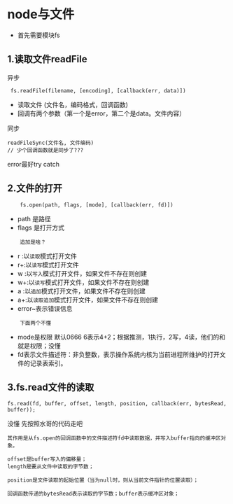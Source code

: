 # node与文件
* 首先需要模块fs

## 1.读取文件readFile
异步
```node
 fs.readFile(filename, [encoding], [callback(err, data)])
 ```

*   读取文件 (文件名，编码格式，回调函数)     
*   回调有两个参数（第一个是error，第二个是data。文件内容）

同步
```
readFileSync(文件名, 文件编码)
// 少个回调函数就是同步了???
```

error最好try catch
## 2.文件的打开
```
    fs.open(path, flags, [mode], [callback(err, fd)])
```
* path 是路径 
* flags 是打开方式
```
    追加是啥？
```

* r :以`读取`模式打开文件
* r+:以`读写`模式打开文件
* w :以`写入`模式打开文件，如果文件不存在则创建
* w+:以`读写`模式打开文件，如果文件不存在则创建
* a :以`追加`模式打开文件，如果文件不存在则创建
* a+:以`读取追加`模式打开文件，如果文件不存在则创建
* error~表示错误信息     

```
    下面两个不懂
```
* mode是权限 默认0666  6表示4+2；根据推测，1执行，2写，4读，他们的和就是权限；没懂
* fd表示文件描述符：非负整数，表示操作系统内核为当前进程所维护的打开文件的记录表索引。 


## 3.fs.read文件的读取
```
fs.read(fd, buffer, offset, length, position, callback(err, bytesRead, buffer));

```

没懂 先按照水哥的代码走吧
```
其作用是从fs.open的回调函数中的文件描述符fd中读取数据，并写入buffer指向的缓冲区对象。

offset是buffer写入的偏移量；
length是要从文件中读取的字节数；

position是文件读取的起始位置（当为null时，则从当前文件指针的位置读取）；

回调函数传递的bytesRead表示读取的字节数；buffer表示缓冲区对象；
```